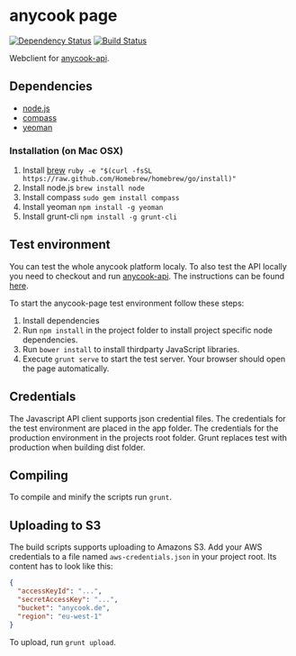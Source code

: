 anycook page
============
[![Dependency Status](https://david-dm.org/anycook/anycook-page/dev-status.png?theme=shields.io)](https://david-dm.org/anycook/anycook-page#info=devDependencies&view=table)
[![Build Status](https://jenkins.anycook.de/buildStatus/icon?job=anycook-page)](https://jenkins.anycook.de/job/anycook-page/)


Webclient for [anycook-api](https://github.com/anycook/anycook-api).

## Dependencies
- [node.js](http://nodejs.org)
- [compass](http://compass-style.org)
- [yeoman](http://yeoman.io)

### Installation (on Mac OSX)
1. Install [brew](http://brew.sh)
	```ruby -e "$(curl -fsSL https://raw.github.com/Homebrew/homebrew/go/install)"```
2. Install node.js
	```brew install node```
3. Install compass
	```sudo gem install compass```
4. Install yeoman
	```npm install -g yeoman```
5. Install grunt-cli
	```npm install -g grunt-cli```

## Test environment
You can test the whole anycook platform localy. To also test the API locally you need to checkout and run [anycook-api](https://github.com/anycook/anycook-api). The instructions can be found [here](https://github.com/anycook/anycook-api#test-environment).

To start the anycook-page test environment follow these steps:

1. Install dependencies
2. Run ```npm install``` in the project folder to install project specific node dependencies.
3. Run ```bower install``` to install thirdparty JavaScript libraries.
4. Execute ```grunt serve``` to start the test server. Your browser should open the page automatically.

## Credentials
The Javascript API client supports json credential files. The credentials for the test environment are placed in the app folder. The credentials for the production environment in the projects root folder. Grunt replaces test with production when building dist folder. 

## Compiling
To compile and minify the scripts run ```grunt```.

## Uploading to S3
The build scripts supports uploading to Amazons S3. Add your AWS credentials to a file named ```aws-credentials.json``` in your project root. Its content has to look like this: 

```json
{
  "accessKeyId": "...",
  "secretAccessKey": "...",
  "bucket": "anycook.de",
  "region": "eu-west-1"
}
```

To upload, run ```grunt upload```.



